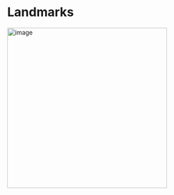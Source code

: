 # Landmarks
<img width="367" alt="image" src="https://user-images.githubusercontent.com/86482080/174110451-4e7183c4-f3f7-4fc8-b5a9-0a590726a066.png">
